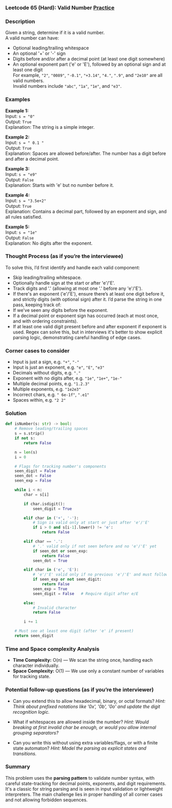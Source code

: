 ### Leetcode 65 (Hard): Valid Number [Practice](https://leetcode.com/problems/valid-number)

### Description  
Given a string, determine if it is a valid number.  
A valid number can have:
- Optional leading/trailing whitespace
- An optional '+' or '-' sign
- Digits before and/or after a decimal point (at least one digit somewhere)
- An optional exponent part ('e' or 'E'), followed by an optional sign and at least one digit  
For example, `"2"`, `"0089"`, `"-0.1"`, `"+3.14"`, `"4."`, `".9"`, and `"2e10"` are all valid numbers.  
Invalid numbers include `"abc"`, `"1a"`, `"1e"`, and `"e3"`.

### Examples  

**Example 1:**  
Input: `s = "0"`  
Output: `True`  
Explanation: The string is a simple integer.

**Example 2:**  
Input: `s = " 0.1 "`  
Output: `True`  
Explanation: Spaces are allowed before/after. The number has a digit before and after a decimal point.

**Example 3:**  
Input: `s = "e9"`  
Output: `False`  
Explanation: Starts with 'e' but no number before it.

**Example 4:**  
Input: `s = "3.5e+2"`  
Output: `True`  
Explanation: Contains a decimal part, followed by an exponent and sign, and all rules satisfied.

**Example 5:**  
Input: `s = "1e"`  
Output: `False`  
Explanation: No digits after the exponent.

### Thought Process (as if you’re the interviewee)  
To solve this, I’d first identify and handle each valid component:
- Skip leading/trailing whitespace.
- Optionally handle sign at the start or after 'e'/'E'.
- Track digits and '.' (allowing at most one '.' before any 'e'/'E').
- If there's an exponent ('e'/'E'), ensure there’s at least one digit before it, and strictly digits (with optional sign) after it.
I’d parse the string in one pass, keeping track of:
- If we've seen any digits before the exponent.
- If a decimal point or exponent sign has occurred (each at most once, and with ordering constraints).
- If at least one valid digit present before and after exponent if exponent is used.
Regex can solve this, but in interviews it's better to show explicit parsing logic, demonstrating careful handling of edge cases.

### Corner cases to consider  
- Input is just a sign, e.g. `"+"`, `"-"`
- Input is just an exponent, e.g. `"e"`, `"E"`, `"e3"`
- Decimals without digits, e.g. `"."`
- Exponent with no digits after, e.g. `"1e"`, `"1e+"`, `"1e-"`
- Multiple decimal points, e.g. `"1.2.3"`
- Multiple exponents, e.g. `"1e2e3"`
- Incorrect chars, e.g. `" 6e-1f"`, `".e1"`
- Spaces within, e.g. `"2 2"`

### Solution

```python
def isNumber(s: str) -> bool:
    # Remove leading/trailing spaces
    s = s.strip()
    if not s:
        return False

    n = len(s)
    i = 0

    # Flags for tracking number's components
    seen_digit = False
    seen_dot = False
    seen_exp = False

    while i < n:
        char = s[i]

        if char.isdigit():
            seen_digit = True

        elif char in ('+', '-'):
            # Sign is valid only at start or just after 'e'/'E'
            if i > 0 and s[i-1].lower() != 'e':
                return False

        elif char == '.':
            # '.' valid only if not seen before and no 'e'/'E' yet
            if seen_dot or seen_exp:
                return False
            seen_dot = True

        elif char in ('e', 'E'):
            # 'e'/'E' valid only if no previous 'e'/'E' and must follow digit
            if seen_exp or not seen_digit:
                return False
            seen_exp = True
            seen_digit = False   # Require digit after e/E

        else:
            # Invalid character
            return False

        i += 1

    # Must see at least one digit (after 'e' if present)
    return seen_digit
```

### Time and Space complexity Analysis  

- **Time Complexity:** O(n) — We scan the string once, handling each character individually.
- **Space Complexity:** O(1) — We use only a constant number of variables for tracking state.

### Potential follow-up questions (as if you’re the interviewer)  

- Can you extend this to allow hexadecimal, binary, or octal formats?
  *Hint: Think about prefixed notations like '0x', '0b', '0o' and update the digit recognition logic.*

- What if whitespaces are allowed inside the number?
  *Hint: Would breaking at first invalid char be enough, or would you allow internal grouping separators?*

- Can you write this without using extra variables/flags, or with a finite state automaton?
  *Hint: Model the parsing as explicit states and transitions.*

### Summary
This problem uses the **parsing pattern** to validate number syntax, with careful state-tracking for decimal points, exponents, and digit requirements. It's a classic for string parsing and is seen in input validation or lightweight interpreters. The main challenge lies in proper handling of all corner cases and not allowing forbidden sequences.